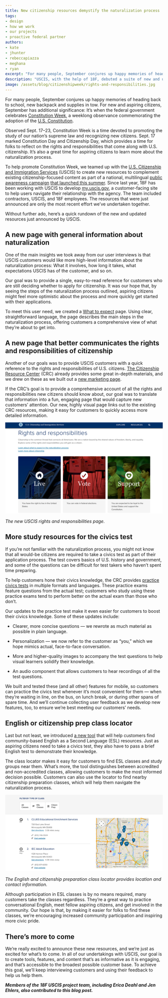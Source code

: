 ```yaml
---
title: New citizenship resources demystify the naturalization process
tags:
- design
- how we work
- our projects
- proactive federal partner
authors:
- kate
- jhunter
- rebeccapiazza
- meghana
- ryan
excerpt: "For many people, September conjures up happy memories of heading back to school, new backpack and supplies in tow. For new and aspiring citizens, September has additional significance: It’s when the federal government celebrates Constitution Week, a weeklong observance commemorating the adoption of the U.S. Constitution."
description: "USCIS, with the help of 18F, debuted a suite of new and updated resources for aspiring citizens to learn about the naturalization process."
image: /assets/blog/citizenshipweek/rights-and-responsibilities.jpg
---
```


For many people, September conjures up happy memories of heading back to
school, new backpack and supplies in tow. For new and aspiring citizens,
September has additional significance: It’s when the federal government
celebrates [Constitution
Week](http://www.uscis.gov/news/news-releases/uscis-welcome-more-36000-citizens-during-annual-constitution-day-and-citizenship-day-celebrations),
a weeklong observance commemorating the adoption of the [U.S.
Constitution](http://www.archives.gov/exhibits/charters/constitution.html).

Observed Sept. 17–23, Constitution Week is a time devoted to promoting
the study of our nation’s supreme law and recognizing new citizens.
Sept. 17 marked Constitution Day and Citizenship Day, which provides a
time for folks to reflect on the rights and responsibilities that come
along with U.S. citizenship. It’s also a great time for aspiring
citizens to learn more about the naturalization process.

To help promote Constitution Week, we teamed up with the [U.S.
Citizenship and Immigration Services](http://www.uscis.gov/) (USCIS) to
create new resources to complement existing citizenship-focused content
as part of a national, multilingual [public awareness
campaign](http://www.uscis.gov/citizenship/organizations/citizenship-public-education-and-awareness-campaign)
[that launched this summer](https://committocitizenship.org/). Since
last year, 18F has been working with USCIS to develop
[my.uscis.gov](https://my.uscis.gov/), a customer-facing site to help
users navigate their relationship with the agency. The team included
contractors, USCIS, and 18F employees. The resources that were just
announced are only the most recent effort we’ve undertaken together.

Without further ado, here’s a quick rundown of the new and updated
resources just announced by USCIS.

## A new page with general information about naturalization

One of the main insights we took away from our user interviews is that
USCIS customers would like more high-level information about the
naturalization process: What it involves, how long it takes, what
expectations USCIS has of the customer, and so on.

Our goal was to provide a single, easy-to-read reference for customers
who are still deciding whether to apply for citizenship. It was our hope
that, by seeing the steps of the naturalization process outlined,
aspiring citizens might feel more optimistic about the process and more
quickly get started with their applications.

To meet this user need, we created a [What to
expect](https://my.uscis.gov/citizenship/what_to_expect) page. Using
clear, straightforward language, the page describes the main steps in
the naturalization process, offering customers a comprehensive view of
what they’re about to get into.

## A new page that better communicates the rights and responsibilities of citizenship

Another of our goals was to provide USCIS customers with a quick
reference to the rights and responsibilities of U.S. citizens. [The
Citizenship Resource Center](http://www.uscis.gov/citizenship)
(CRC) already provides some great
in-depth materials, and we drew on these as we built out a [new
marketing page](https://my.uscis.gov/citizenship/information).

If the CRC’s goal is to provide a comprehensive account of all the
rights and responsibilities new citizens should know about, our goal was
to translate that information into a fun, engaging page that would
capture new customers’ attention. Our new, highly visual page links out
to the existing CRC resources, making it easy for customers to quickly
access more detailed information.

![A screenshot of part of the new USCIS rights and responsibilities page](/assets/blog/citizenshipweek/rights-and-responsibilities.jpg)

*The new USCIS rights and responsibilities page.*

## More study resources for the civics test

If you’re not familiar with the naturalization process, you might not
know that all would-be citizens are required to take a civics test as
part of their application process. The test covers basics of U.S.
history and government, and some of the questions can be difficult for
test takers who haven’t spent time preparing.

To help customers hone their civics knowledge, the CRC provides
[practice civics tests](https://my.uscis.gov/prep/test/civics) in
multiple formats and languages. These practice exams feature questions
from the actual test; customers who study using these practice exams
tend to perform better on the actual exam than those who don’t.

Our updates to the practice test make it even easier for customers to
boost their civics knowledge. Some of these updates include:

-   Clearer, more concise questions — we rewrote as much material as possible in plain language.

-   Personalization — we now refer to the customer as “you,” which we hope mimics actual, face-to-face conversation.

-   More and higher-quality images to accompany the test questions to help visual learners solidify their knowledge.

-   An audio component that allows customers to hear recordings of all the test questions.

We built and tested these (and all other) features for mobile, so
customers can practice the civics test whenever it’s most convenient for
them — when they’re waiting in line, on the bus, on lunch break, or
during other spans of spare time. And we’ll continue collecting user
feedback as we develop new features, too, to ensure we’re best meeting
our customers’ needs.

## English or citizenship prep class locator

Last but not least, we introduced [a new
tool](https://my.uscis.gov/findaclass) that will help customers find
community-based English as a Second Language (ESL) resources. Just as
aspiring citizens need to take a civics test, they also have to pass a
brief English test to demonstrate their knowledge.

The class locator makes it easy for customers to find ESL classes and
study groups near them. What’s more, the tool distinguishes between
accredited and non-accredited classes, allowing customers to make the
most informed decision possible. Customers can also use the locator to
find nearby citizenship preparation classes, which will help them
navigate the naturalization process.

![A map of English and citizenship classes](/assets/blog/citizenshipweek/classes.jpg)

*The English and citizenship preparation class locator provides location and
contact information.*

Although participation in ESL classes is by no means required, many
customers take the classes regardless. They’re a great way to practice
conversational English, meet fellow aspiring citizens, and get involved
in the community. Our hope is that, by making it easier for folks to
find these classes, we’re encouraging increased community participation
and inspiring more civic pride.

## There’s more to come

We’re really excited to announce these new resources, and we’re just as
excited for what’s to come. In all of our undertakings with USCIS, our
goal is to create tools, features, and content that’s as informative as
it is engaging, and that’s accessible to the broadest possible customer
base. To achieve this goal, we’ll keep interviewing customers and using
their feedback to help us help them.

***Members of the 18F USCIS project team, including Erica Deahl and Jen
Ehlers, also contributed to this blog post.***
